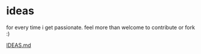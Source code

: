 ideas
=====

for every time i get passionate. feel more than welcome to contribute or fork :)

[IDEAS.md](IDEAS.md)
